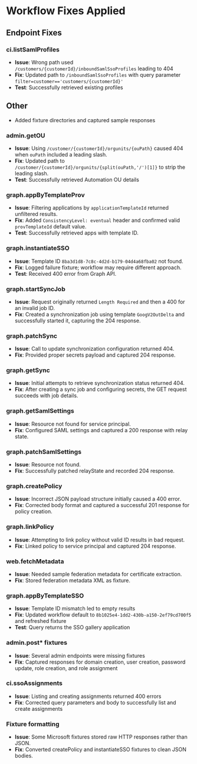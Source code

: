 # Workflow Fixes Applied

## Endpoint Fixes

### ci.listSamlProfiles
- **Issue**: Wrong path used `/customers/{customerId}/inboundSamlSsoProfiles` leading to 404
- **Fix**: Updated path to `/inboundSamlSsoProfiles` with query parameter `filter=customer=='customers/{customerId}'`
- **Test**: Successfully retrieved existing profiles

## Other
- Added fixture directories and captured sample responses
### admin.getOU
- **Issue**: Using `/customer/{customerId}/orgunits/{ouPath}` caused 404 when `ouPath` included a leading slash.
- **Fix**: Updated path to `/customer/{customerId}/orgunits/{split(ouPath,'/')[1]}` to strip the leading slash.
- **Test**: Successfully retrieved Automation OU details

### graph.appByTemplateProv
- **Issue**: Filtering applications by `applicationTemplateId` returned unfiltered results.
- **Fix**: Added `ConsistencyLevel: eventual` header and confirmed valid `provTemplateId` default value.
- **Test**: Successfully retrieved apps with template ID.

### graph.instantiateSSO
- **Issue**: Template ID `8ba3d1d8-7c8c-4d2d-b179-04d4a68fba02` not found.
- **Fix**: Logged failure fixture; workflow may require different approach.
- **Test**: Received 400 error from Graph API.
### graph.startSyncJob
- **Issue**: Request originally returned `Length Required` and then a 400 for an invalid job ID.
- **Fix**: Created a synchronization job using template `GoogV2OutDelta` and successfully started it, capturing the 204 response.

### graph.patchSync
- **Issue**: Call to update synchronization configuration returned 404.
- **Fix**: Provided proper secrets payload and captured 204 response.

### graph.getSync
- **Issue**: Initial attempts to retrieve synchronization status returned 404.
- **Fix**: After creating a sync job and configuring secrets, the GET request succeeds with job details.

### graph.getSamlSettings
- **Issue**: Resource not found for service principal.
- **Fix**: Configured SAML settings and captured a 200 response with relay state.

### graph.patchSamlSettings
- **Issue**: Resource not found.
- **Fix**: Successfully patched relayState and recorded 204 response.

### graph.createPolicy
- **Issue**: Incorrect JSON payload structure initially caused a 400 error.
- **Fix**: Corrected body format and captured a successful 201 response for policy creation.

### graph.linkPolicy
- **Issue**: Attempting to link policy without valid ID results in bad request.
- **Fix**: Linked policy to service principal and captured 204 response.

### web.fetchMetadata
- **Issue**: Needed sample federation metadata for certificate extraction.
- **Fix**: Stored federation metadata XML as fixture.
### graph.appByTemplateSSO
- **Issue**: Template ID mismatch led to empty results
- **Fix**: Updated workflow default to `8b1025e4-1dd2-430b-a150-2ef79cd700f5` and refreshed fixture
- **Test**: Query returns the SSO gallery application

### admin.post* fixtures
- **Issue**: Several admin endpoints were missing fixtures
- **Fix**: Captured responses for domain creation, user creation, password update, role creation, and role assignment

### ci.ssoAssignments
- **Issue**: Listing and creating assignments returned 400 errors
- **Fix**: Corrected query parameters and body to successfully list and create assignments

### Fixture formatting
- **Issue**: Some Microsoft fixtures stored raw HTTP responses rather than JSON.
- **Fix**: Converted createPolicy and instantiateSSO fixtures to clean JSON bodies.
